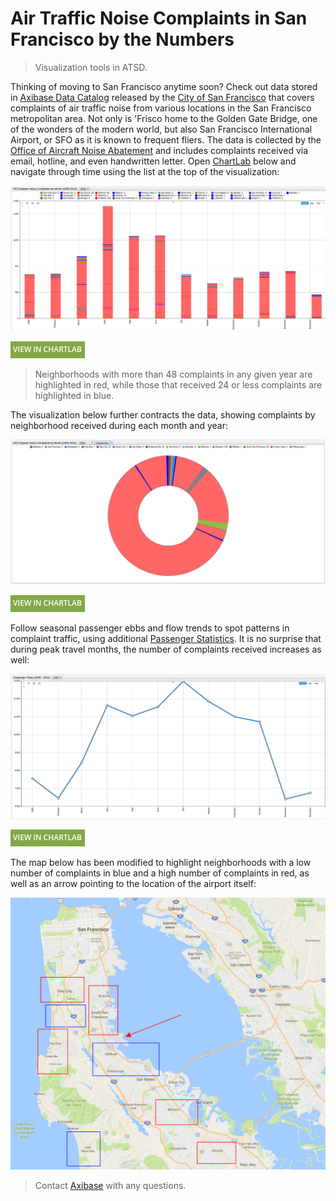 # Air Traffic Noise Complaints in San Francisco by the Numbers

> Visualization tools in ATSD.

Thinking of moving to San Francisco anytime soon? Check out data stored in [Axibase Data Catalog](https://axibase.com/datasets/socrata/q3xd-hfi8.html)
released by the [City of San Francisco](https://catalog.data.gov/organization/city-of-san-francisco) that covers
complaints of air traffic noise from various locations in the San Francisco metropolitan area. Not only
is 'Frisco home to the Golden Gate Bridge, one of the wonders of the modern world, but also San
Francisco International Airport, or SFO as it is known to frequent fliers. The data is collected by
the [Office of Aircraft Noise Abatement](https://www.flysfo.com/noise) and includes
complaints received via email, hotline, and even handwritten letter. Open [ChartLab](https://apps.axibase.com/chartlab) below and navigate through time
using the list at the top of the visualization:

![](./images/SFO1.png)

[![View in ChartLab](../../research/images/new-button.png)](https://apps.axibase.com/chartlab/d8b696da/6/#fullscreen)

> Neighborhoods with more than 48 complaints in any given year are highlighted in red, while
those that received 24 or less complaints are highlighted in blue.

The visualization below further contracts the data, showing complaints by neighborhood received during each month and year:

![](./images/SFO4.png)

[![View in ChartLab](../../research/images/new-button.png)](https://apps.axibase.com/chartlab/d8b696da/#fullscreen)

Follow seasonal passenger ebbs and flow trends to spot patterns in complaint traffic, using additional [Passenger Statistics](https://axibase.com/datasets/socrata/rkru-6vcg.html). It is no
surprise that during peak travel months, the number of complaints received increases as well:

![](./images/SFO2.png)

[![View in ChartLab](../../research/images/new-button.png)](https://apps.axibase.com/chartlab/d8b696da/3/#fullscreen)

The map below has been modified to highlight neighborhoods with a low number of complaints in blue and a
high number of complaints in red, as well as an arrow pointing to the location of the airport itself:

![](./images/SFO7.png)

> Contact [Axibase](https://axibase.com/feedback/) with any questions.
